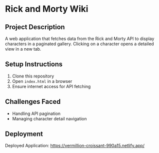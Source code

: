 # Rick and Morty Wiki

## Project Description
A web application that fetches data from the Rick and Morty API to display characters in a paginated gallery. Clicking on a character opens a detailed view in a new tab.

## Setup Instructions
1. Clone this repository
2. Open `index.html` in a browser
3. Ensure internet access for API fetching

## Challenges Faced
- Handling API pagination
- Managing character detail navigation

## Deployment
Deployed Application: https://vermillion-croissant-990a15.netlify.app/

